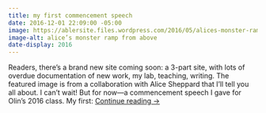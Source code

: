 ```yaml
---
title: my first commencement speech
date: 2016-12-01 22:09:00 -05:00
image: https://ablersite.files.wordpress.com/2016/05/alices-monster-ramp-from-above.jpg
image-alt: alice’s monster ramp from above
date-display: 2016
---
```



Readers, there’s a brand new site coming soon: a 3-part site, with lots of overdue documentation of new work, my lab, teaching, writing. The featured image is from a collaboration with Alice Sheppard that I’ll tell you all about. I can’t wait! But for now—a commencement speech I gave for Olin’s 2016 class. My first: [Continue reading →](https://ablersite.org/2016/05/16/my-first-commencement-speech/)